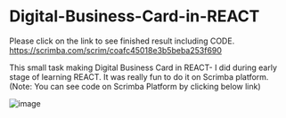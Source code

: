 # Digital-Business-Card-in-REACT
Please click on the link to see finished result including CODE.
https://scrimba.com/scrim/coafc45018e3b5beba253f690

This small task making Digital Business Card in REACT-  I did during early stage of learning REACT. It was really fun to do it on Scrimba platform.
(Note: You can see code on Scrimba Platform by clicking below link)

![image](https://user-images.githubusercontent.com/77015008/143569750-698b8cf9-dda5-4318-bc5a-1e34e79a1425.png)
